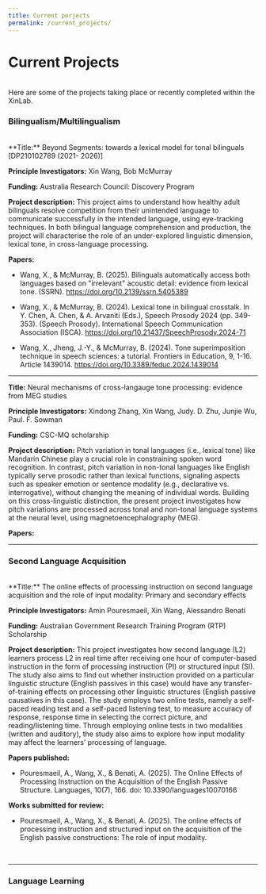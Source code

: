 ```yaml
---
title: Current porjects
permalink: /current_projects/
---
```

# Current Projects
<br/>
Here are some of the projects taking place or recently completed within the XinLab.

### Bilingualism/Multilingualism
<br/>
**Title:** Beyond Segments: towards a lexical model for tonal bilinguals [DP210102789 (2021- 2026)]

**Principle Investigators:** Xin Wang, Bob McMurray

**Funding:** Australia Research Council: Discovery Program 

**Project description:** This project aims to understand how healthy adult bilinguals resolve competition from their unintended language to communicate successfully in the intended language, using eye-tracking techniques. In both bilingual language comprehension and production, the project will characterise the role of an under-explored linguistic dimension, lexical tone, in cross-language processing.

**Papers:**

- Wang, X., & McMurray, B. (2025). Bilinguals automatically access both languages based on "irrelevant" acoustic detail: evidence from lexical tone. (SSRN).
<a href="https://doi.org/10.2139/ssrn.5405389" target="_blank">https://doi.org/10.2139/ssrn.5405389</a>
 
- Wang, X., & McMurray, B. (2024). Lexical tone in bilingual crosstalk. In Y. Chen, A. Chen, & A. Arvaniti (Eds.), Speech Prosody 2024 (pp. 349-353). (Speech Prosody). International Speech Communication Association (ISCA). <a href="https://doi.org/10.21437/SpeechProsody.2024-71" target="_blank">https://doi.org/10.21437/SpeechProsody.2024-71</a>
 
- Wang, X., Jheng, J.-Y., & McMurray, B. (2024). Tone superimposition technique in speech sciences: a tutorial. Frontiers in Education, 9, 1-16. Article 1439014.
<a href="https://doi.org/10.3389/feduc.2024.1439014" target="_blank">https://doi.org/10.3389/feduc.2024.1439014</a>

***

**Title:** Neural mechanisms of cross-langauge tone processing: evidence from MEG studies

**Principle Investigators:** Xindong Zhang, Xin Wang, Judy. D. Zhu, Junjie Wu, Paul. F. Sowman

**Funding:** CSC-MQ scholarship

**Project description:** Pitch variation in tonal languages (i.e., lexical tone) like Mandarin Chinese play a crucial role in constraining spoken word recognition. In contrast, pitch variation in non-tonal languages like English typically serve prosodic rather than lexical functions, signaling aspects such as speaker emotion or sentence modality (e.g., declarative vs. interrogative), without changing the meaning of individual words. Building on this cross-linguistic distinction, the present project investigates how pitch variations are processed across tonal and non-tonal language systems at the neural level, using magnetoencephalography (MEG).

**Papers:**

***

### Second Language Acquisition
<br/>
**Title:** The online effects of processing instruction on second language acquisition and the role of input modality: Primary and secondary effects

**Principle Investigators:** Amin Pouresmaeil, Xin Wang, Alessandro Benati

**Funding:**  Australian Government Research Training Program (RTP) Scholarship

**Project description:** This project investigates how second language (L2) learners process L2 in real time after receiving one hour of computer-based instruction in the form of processing instruction (PI) or structured input (SI). The study also aims to find out whether instruction provided on a particular linguistic structure (English passives in this case) would have any transfer-of-training effects on processing other linguistic structures (English passive causatives in this case). The study employs two online tests, namely a self-paced reading test and a self-paced listening test, to measure accuracy of response, response time in selecting the correct picture, and reading/listening time. Through employing online tests in two modalities (written and auditory), the study also aims to explore how input modality may affect the learners’ processing of language.

**Papers published:**

- Pouresmaeil, A., Wang, X., & Benati, A. (2025). The Online Effects of Processing Instruction on the Acquisition of the English Passive Structure. Languages, 10(7), 166. doi: 10.3390/languages10070166

**Works submitted for review:**

- Pouresmaeil, A., Wang, X., & Benati, A. (2025). The online effects of processing instruction and structured input on the acquisition of the English passive constructions: The role of input modality.

<br/>

***
### Language Learning

<br/>



